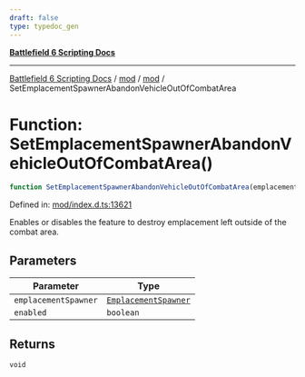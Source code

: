 ```yaml
---
draft: false
type: typedoc_gen
---
```


[**Battlefield 6 Scripting Docs**](../../../_index.md)

***

[Battlefield 6 Scripting Docs](../../../_index.md) / [mod](../../_index.md) / [mod](../_index.md) / SetEmplacementSpawnerAbandonVehicleOutOfCombatArea

# Function: SetEmplacementSpawnerAbandonVehicleOutOfCombatArea()

```ts
function SetEmplacementSpawnerAbandonVehicleOutOfCombatArea(emplacementSpawner, enabled): void;
```

Defined in: [mod/index.d.ts:13621](https://github.com/battlefield-portal-community/portal-docs/blob/ff09b2690670f74de7e97198022e5a97ff1161ff/generators/santiago/mod/index.d.ts#L13621)

Enables or disables the feature to destroy emplacement left outside of the combat area.

## Parameters

| Parameter | Type |
| ------ | ------ |
| `emplacementSpawner` | [`EmplacementSpawner`](../EmplacementSpawner/_index.md) |
| `enabled` | `boolean` |

## Returns

`void`
